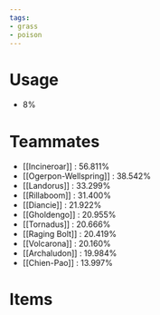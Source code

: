 ```yaml
---
tags:
- grass
- poison
---
```

# Usage
- 8%
# Teammates
- [[Incineroar]] : 56.811%
- [[Ogerpon-Wellspring]] : 38.542%
- [[Landorus]] : 33.299%
- [[Rillaboom]] : 31.400%
- [[Diancie]] : 21.922%
- [[Gholdengo]] : 20.955%
- [[Tornadus]] : 20.666%
- [[Raging Bolt]] : 20.419%
- [[Volcarona]] : 20.160%
- [[Archaludon]] : 19.984%
- [[Chien-Pao]] : 13.997%
# Items